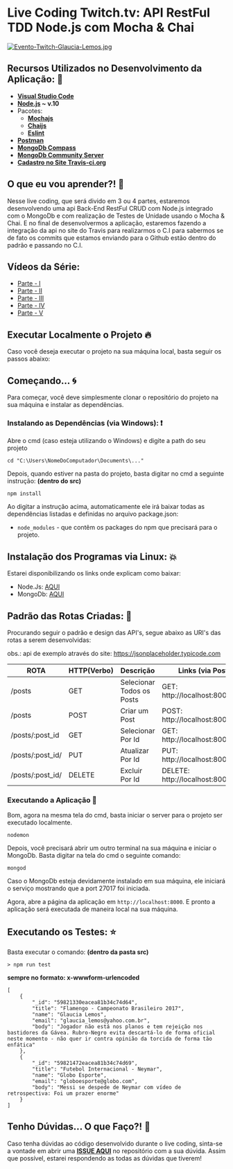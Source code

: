 # Live Coding Twitch.tv: API RestFul TDD Node.js com Mocha & Chai 

[![Evento-Twitch-Glaucia-Lemos.jpg](https://i.postimg.cc/t4jZGk9D/Evento-Twitch-Glaucia-Lemos.jpg)](https://postimg.cc/crF4QQg8)

## Recursos Utilizados no Desenvolvimento da Aplicação: 🚀

- **[Visual Studio Code](https://code.visualstudio.com/)**
- **[Node.js](https://nodejs.org/en/) ~ v.10**
- Pacotes:
    - **[Mochajs](https://mochajs.org/)** 
    - **[Chaijs](https://www.chaijs.com/)**
    - **[Eslint](https://eslint.org/)**
- **[Postman](https://www.getpostman.com/)**
- **[MongoDb Compass](https://www.mongodb.com/download-center/compass)**
- **[MongoDb Community Server](https://www.mongodb.com/download-center/community)**
- **[Cadastro no Site Travis-ci.org](https://travis-ci.org/)**

## O que eu vou aprender?! 📘

Nesse live coding, que será divido em 3 ou 4 partes, estaremos desenvolvendo uma api Back-End RestFul CRUD com Node.js integrado com o MongoDb e com realização de Testes de Unidade usando o Mocha & Chai. E no final de desenvolvermos a aplicação, estaremos fazendo a integração da api no site do Travis para realizarmos o C.I para sabermos se de fato os commits que estamos enviando para o Github estão dentro do padrão e passando no C.I.

## Vídeos da Série:

- [Parte - I](https://youtu.be/JhXyr-fNHGs)
- [Parte - II](https://youtu.be/1Cr7l3J4m6g)
- [Parte - III](https://youtu.be/LwXAFCZq41c)
- [Parte - IV](https://youtu.be/p2QisBfNXMo)
- [Parte - V](https://youtu.be/MwVCklHp8C8)

## Executar Localmente o Projeto 🔥

Caso você deseja executar o projeto na sua máquina local, basta seguir os passos abaixo:

## Começando... 🌀 

Para começar, você deve simplesmente clonar o repositório do projeto na sua máquina e instalar as dependências.

### Instalando as Dependências (via Windows): ❗️

Abre o cmd (caso esteja utilizando o Windows) e digite a path do seu projeto

```
cd "C:\Users\NomeDoComputador\Documents\..."
```

Depois, quando estiver na pasta do projeto, basta digitar no cmd a seguinte instrução: **(dentro do src)**

```
npm install
```

Ao digitar a instrução acima, automaticamente ele irá baixar todas as dependências listadas e definidas no arquivo package.json:

* `node_modules` - que contêm os packages do npm que precisará para o projeto.

## Instalação dos Programas via Linux: 💥

Estarei disponibilizando os links onde explicam como baixar:

- Node.Js: [AQUI](https://nodejs.org/en/download/package-manager/)
- MongoDb: [AQUI](https://docs.mongodb.com/v3.0/administration/install-on-linux/)

## Padrão das Rotas Criadas: 🌟

Procurando seguir o padrão e design das API's, segue abaixo as URI's das rotas a serem desenvolvidas:

obs.: api de exemplo através do site: https://jsonplaceholder.typicode.com

ROTA                      |     HTTP(Verbo)   |      Descrição                |      Links (via PostMan)                 
-------------------------  | ----------------- | ---------------------         | ---------------------------------------- 
/posts                     |       GET         | Selecionar Todos os Posts     | GET:    http://localhost:8000/posts      
/posts                      |       POST        | Criar um Post                 | POST:   http://localhost:8000/posts
/posts/:post_id             |       GET         | Selecionar Por Id             | GET:    http://localhost:8000/posts/:id
/posts/:post_id/            |       PUT         | Atualizar Por Id              | PUT:    http://localhost:8000/posts/:id   
/posts/:post_id/            |       DELETE      | Excluir Por Id                | DELETE: http://localhost:8000/posts/:id

### Executando a Aplicação 💨

Bom, agora na mesma tela do cmd, basta iniciar o server para o projeto ser executado localmente.

```
nodemon
```

Depois, você precisará abrir um outro terminal na sua máquina e iniciar o MongoDb. Basta digitar na tela do cmd o seguinte comando:

```
mongod
```

Caso o MongoDb esteja devidamente instalado em sua máquina, ele iniciará o serviço mostrando que a port 27017 foi iniciada.

Agora, abre a página da aplicação em `http://localhost:8000`. E pronto a aplicação será executada de maneira local na sua máquina.   

## Executando os Testes: ⭐️

Basta executar o comando: **(dentro da pasta src)**

```
> npm run test

```

**sempre no formato: x-wwwform-urlencoded**

```
[
    {
        "_id": "59821330eacea81b34c74d64",
        "title": "Flamengo - Campeonato Brasileiro 2017",
        "name": "Glaucia Lemos",
        "email": "glaucia_lemos@yahoo.com.br",
        "body": "Jogador não está nos planos e tem rejeição nos bastidores da Gávea. Rubro-Negro evita descartá-lo de forma oficial neste momento - não quer ir contra opinião da torcida de forma tão enfática"
    },
    {
        "_id": "59821472eacea81b34c74d69",
        "title": "Futebol Internacional - Neymar",
        "name": "Globo Esporte",
        "email": "globoesporte@globo.com",
        "body": "Messi se despede de Neymar com vídeo de retrospectiva: Foi um prazer enorme"
    }
]

```

## Tenho Dúvidas... O que Faço?! 🚩

Caso tenha dúvidas ao código desenvolvido durante o live coding, sinta-se a vontade em abrir uma **[ISSUE AQUI](https://github.com/glaucia86/live-coding-tdd-node/issues)** no repositório com a sua dúvida. Assim que possível, estarei respondendo as todas as dúvidas que tiverem!

